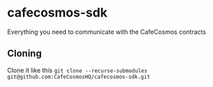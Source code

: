 # cafecosmos-sdk
Everything you need to communicate with the CafeCosmos contracts

## Cloning
Clone it like this 
`git clone --recurse-submodules git@github.com:CafeCosmosHQ/cafecosmos-sdk.git`
